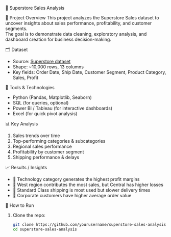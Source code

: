  🛒 Superstore Sales Analysis

📌 Project Overview
This project analyzes the Superstore Sales dataset to uncover insights about sales performance, profitability, and customer segments.  
The goal is to demonstrate data cleaning, exploratory analysis, and dashboard creation for business decision-making.  

🗂️ Dataset
- Source: [Superstore dataset](https://www.kaggle.com/datasets/vivek468/superstore-dataset-final)  
- Shape: ~10,000 rows, 13 columns  
- Key fields: Order Date, Ship Date, Customer Segment, Product Category, Sales, Profit  

 🔧 Tools & Technologies
- Python (Pandas, Matplotlib, Seaborn)  
- SQL (for queries, optional)  
- Power BI / Tableau (for interactive dashboards)  
- Excel (for quick pivot analysis)  

 📊 Key Analysis
1. Sales trends over time  
2. Top-performing categories & subcategories  
3. Regional sales performance  
4. Profitability by customer segment  
5. Shipping performance & delays  

📈 Results / Insights
- 📌 Technology category generates the highest profit margins  
- 📌 West region contributes the most sales, but Central has higher losses  
- 📌 Standard Class shipping is most used but slower delivery times  
- 📌 Corporate customers have higher average order value  

🚀 How to Run
1. Clone the repo:  
   ```bash
   git clone https://github.com/yourusername/superstore-sales-analysis.git
   cd superstore-sales-analysis
